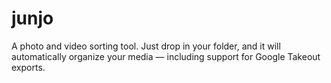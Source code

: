 # junjo
A photo and video sorting tool. Just drop in your folder, and it will automatically organize your media — including support for Google Takeout exports.
